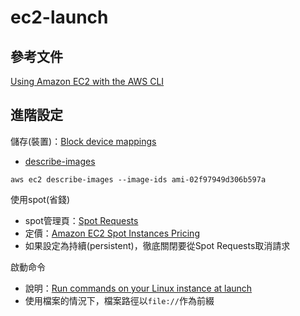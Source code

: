 # ec2-launch

## 參考文件
[Using Amazon EC2 with the AWS CLI](https://docs.aws.amazon.com/cli/latest/userguide/cli-services-ec2.html)
## 進階設定
儲存(裝置)：[Block device mappings](https://docs.aws.amazon.com/AWSEC2/latest/UserGuide/block-device-mapping-concepts.html)
 * [describe-images](https://docs.aws.amazon.com/cli/latest/reference/ec2/describe-images.html)
 ```
 aws ec2 describe-images --image-ids ami-02f97949d306b597a
 ```

使用spot(省錢)
 * spot管理頁：[Spot Requests](https://console.aws.amazon.com/ec2/home#SpotInstances)
 * 定價：[Amazon EC2 Spot Instances Pricing](https://aws.amazon.com/ec2/spot/pricing/)
 * 如果設定為持續(persistent)，徹底關閉要從Spot Requests取消請求

啟動命令
 * 說明：[Run commands on your Linux instance at launch](https://docs.aws.amazon.com/AWSEC2/latest/UserGuide/user-data.html)
 * 使用檔案的情況下，檔案路徑以`file://`作為前綴
